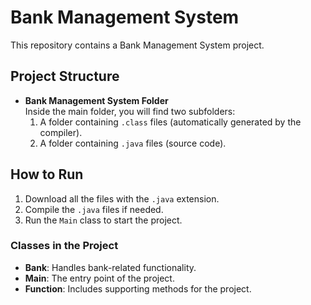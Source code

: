# Bank Management System  

This repository contains a Bank Management System project.  

## Project Structure  
- **Bank Management System Folder**  
  Inside the main folder, you will find two subfolders:  
  1. A folder containing `.class` files (automatically generated by the compiler).  
  2. A folder containing `.java` files (source code).  

## How to Run  
1. Download all the files with the `.java` extension.  
2. Compile the `.java` files if needed.  
3. Run the `Main` class to start the project.  

### Classes in the Project  
- **Bank**: Handles bank-related functionality.  
- **Main**: The entry point of the project.  
- **Function**: Includes supporting methods for the project.  
